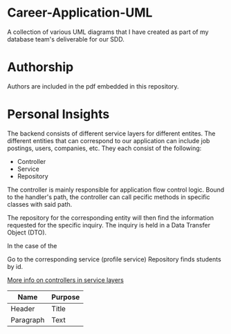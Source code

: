 # Career-Application-UML

A collection of various UML diagrams that I have created as part of my database team's deliverable for our SDD.

# Authorship

Authors are included in the pdf embedded in this repository.

# Personal Insights

The backend consists of different service layers for different entites.
The different entities that can correspond to our application can include job postings, users, companies, etc. 
They each consist of the following:

- Controller
- Service 
- Repository

The controller is mainly responsible for application flow control logic. Bound to the handler's path,
the controller can call pecific methods in specific classes with said path.

The repository for the corresponding entity will then find the information requested for the specific inquiry.
The inquiry is held in a Data Transfer Object (DTO).


In the case of the 

Go to the corresponding service (profile service) Repository finds students by id.


[More info on controllers in service layers](https://learn.microsoft.com/en-us/aspnet/mvc/overview/older-versions-1/models-data/validating-with-a-service-layer-cs)

| Name | Purpose |
| ----------- | ----------- |
| Header | Title |
| Paragraph | Text |

